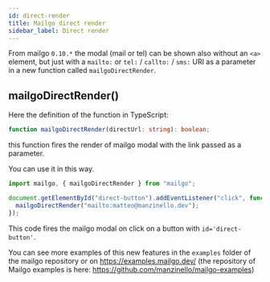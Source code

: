 ```yaml
---
id: direct-render
title: Mailgo direct render
sidebar_label: Direct render
---
```


From mailgo `0.10.*` the modal (mail or tel) can be shown also without an `<a>` element, but just with a `mailto:` or `tel:` / `callto:` / `sms:` URI as a parameter in a new function called `mailgoDirectRender`.

## mailgoDirectRender()

Here the definition of the function in TypeScript:

```ts
function mailgoDirectRender(directUrl: string): boolean;
```

this function fires the render of mailgo modal with the link passed as a parameter.

You can use it in this way.

```js
import mailgo, { mailgoDirectRender } from "mailgo";

document.getElementById("direct-button").addEventListener("click", function () {
  mailgoDirectRender("mailto:matteo@manzinello.dev");
});
```

This code fires the mailgo modal on click on a button with `id='direct-button'`.

You can see more examples of this new features in the `examples` folder of the mailgo repository or on <https://examples.mailgo.dev/> (the repository of Mailgo examples is here: https://github.com/manzinello/mailgo-examples)
